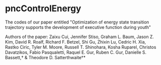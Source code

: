 # pncControlEnergy

The codes of our paper entitled "Optimization of energy state transition trajectory supports the development of executive function during youth"

Authors of the paper:
Zaixu Cui, Jennifer Stiso, Graham L. Baum, Jason Z. Kim, David R. Roalf, Richard F. Betzel, Shi Gu, Zhixin Lu, Cedric H. Xia, Rastko Ciric, Tyler M. Moore, Russell T. Shinohara, Kosha Ruparel, Christos Davatzikos, Fabio Pasqualetti, Raquel E. Gur, Ruben C. Gur, Danielle S. Bassett,† & Theodore D. Satterthwaite†*
